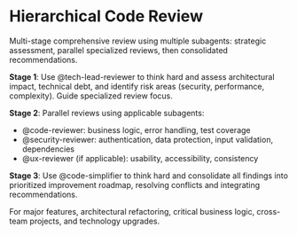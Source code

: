 # Hierarchical Code Review

Multi-stage comprehensive review using multiple subagents: strategic assessment, parallel specialized reviews, then consolidated recommendations.

**Stage 1**: Use @tech-lead-reviewer to think hard and assess architectural impact, technical debt, and identify risk areas (security, performance, complexity). Guide specialized review focus.

**Stage 2**: Parallel reviews using applicable subagents:

* @code-reviewer: business logic, error handling, test coverage
* @security-reviewer: authentication, data protection, input validation, dependencies
* @ux-reviewer (if applicable): usability, accessibility, consistency

**Stage 3**: Use @code-simplifier to think hard and consolidate all findings into prioritized improvement roadmap, resolving conflicts and integrating recommendations.

For major features, architectural refactoring, critical business logic, cross-team projects, and technology upgrades.
